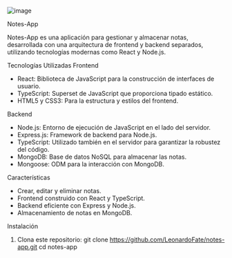 ![image](https://github.com/user-attachments/assets/7a84b6c2-9f87-495e-97ec-46c8224d735e)

Notes-App

Notes-App es una aplicación para gestionar y almacenar notas, desarrollada con una arquitectura de frontend 
y backend separados, utilizando tecnologías modernas como React y Node.js.

Tecnologías Utilizadas
Frontend
 
 * React: Biblioteca de JavaScript para la construcción de interfaces de usuario.
 * TypeScript: Superset de JavaScript que proporciona tipado estático.
 * HTML5 y CSS3: Para la estructura y estilos del frontend.

Backend
 
 * Node.js: Entorno de ejecución de JavaScript en el lado del servidor.
 * Express.js: Framework de backend para Node.js.
 * TypeScript: Utilizado también en el servidor para garantizar la robustez del código.
 * MongoDB: Base de datos NoSQL para almacenar las notas.
 * Mongoose: ODM para la interacción con MongoDB.

Características
 * Crear, editar y eliminar notas.
 * Frontend construido con React y TypeScript.
 * Backend eficiente con Express y Node.js.
 * Almacenamiento de notas en MongoDB.


Instalación
1. Clona este repositorio:
git clone https://github.com/LeonardoFate/notes-app.git
cd notes-app



